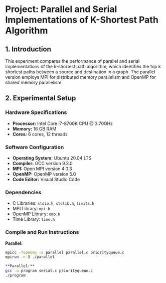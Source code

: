 # Project: Parallel and Serial Implementations of K-Shortest Path Algorithm

## 1. Introduction
This experiment compares the performance of parallel and serial implementations of the k-shortest path algorithm, which identifies the top k shortest paths between a source and destination in a graph. The parallel version employs MPI for distributed memory parallelism and OpenMP for shared memory parallelism.

## 2. Experimental Setup

### Hardware Specifications
- **Processor:** Intel Core i7-8700K CPU @ 3.70GHz
- **Memory:** 16 GB RAM
- **Cores:** 6 cores, 12 threads

### Software Configuration
- **Operating System:** Ubuntu 20.04 LTS
- **Compiler:** GCC version 9.3.0
- **MPI:** Open MPI version 4.0.3
- **OpenMP:** OpenMP version 5.0
- **Code Editor:** Visual Studio Code

### Dependencies
- C Libraries: `stdio.h`, `stdlib.h`, `limits.h`
- MPI Library: `mpi.h`
- OpenMP Library: `omp.h`
- Time Library: `time.h`

### Compile and Run Instructions
**Parallel:**
```bash
mpicc -fopenmp -o parallel parallel.c priorityqueue.c 
mpirun -n 3 ./parallel

**Parallel:**
gcc -o program serial.c priorityqueue.c
./program

